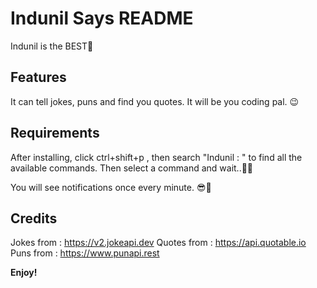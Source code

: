 # Indunil Says README

Indunil is the BEST🤪

## Features

It can tell jokes, puns and find you quotes. It will be you coding pal. 😉

## Requirements

After installing, click ctrl+shift+p , then search "Indunil : " to find all the available commands.
Then select a command and wait..🧘‍♂️

You will see notifications once every minute. 😎🥳

## Credits
Jokes from : https://v2.jokeapi.dev
Quotes from : https://api.quotable.io
Puns from : https://www.punapi.rest

**Enjoy!**
